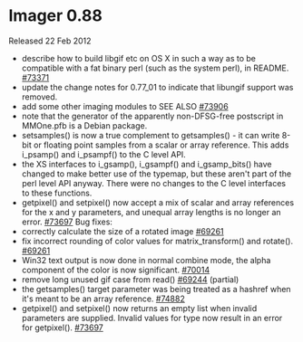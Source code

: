 # Imager 0.88

Released 22 Feb 2012

- describe how to build libgif etc on OS X in such a way as to be compatible with a fat binary perl (such as the system perl), in README. [#73371](https://github.com/tonycoz/imager/issues/73371) 
- update the change notes for 0.77_01 to indicate that libungif support was removed. 
- add some other imaging modules to SEE ALSO [#73906](https://github.com/tonycoz/imager/issues/73906) 
- note that the generator of the apparently non-DFSG-free postscript in MMOne.pfb is a Debian package. 
- setsamples() is now a true complement to getsamples() - it can write 8-bit or floating point samples from a scalar or array reference. This adds i_psamp() and i_psampf() to the C level API. 
- the XS interfaces to i_gsamp(), i_gsampf() and i_gsamp_bits() have changed to make better use of the typemap, but these aren't part of the perl level API anyway. There were no changes to the C level interfaces to these functions. 
- getpixel() and setpixel() now accept a mix of scalar and array references for the x and y parameters, and unequal array lengths is no longer an error. [#73697](https://github.com/tonycoz/imager/issues/73697) Bug fixes: 
- correctly calculate the size of a rotated image [#69261](https://github.com/tonycoz/imager/issues/69261) 
- fix incorrect rounding of color values for matrix_transform() and rotate(). [#69261](https://github.com/tonycoz/imager/issues/69261) 
- Win32 text output is now done in normal combine mode, the alpha component of the color is now significant. [#70014](https://github.com/tonycoz/imager/issues/70014) 
- remove long unused gif case from read() [#69244](https://github.com/tonycoz/imager/issues/69244) (partial) 
- the getsamples() target parameter was being treated as a hashref when it's meant to be an array reference. [#74882](https://github.com/tonycoz/imager/issues/74882) 
- getpixel() and setpixel() now returns an empty list when invalid parameters are supplied. Invalid values for type now result in an error for getpixel(). [#73697](https://github.com/tonycoz/imager/issues/73697)